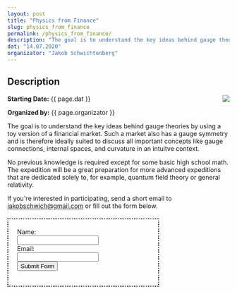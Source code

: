 ```yaml
---
layout: post
title: "Physics from Finance"
slug: physics_from_finance
permalink: /physics_from_finance/
description: "The goal is to understand the key ideas behind gauge theories by using a simple analogy."
dat: "14.07.2020"
organizator: "Jakob Schwichtenberg"
---
```


## Description

<div style="float: right;margin-left:20px;max-width:400px;">
<img src="/images/physicsfromfinance4.png"  >
</div>

**Starting Date:** {{ page.dat }}

**Organized by:** {{ page.organizator }}

The goal is to understand the key ideas behind gauge theories by using a toy version of a financial market. Such a market also has a gauge symmetry and is therefore ideally suited to discuss all important concepts like gauge connections, internal spaces, and curvature in an intuitve context.

No previous knowledge is required except for some basic high school math. The expedition will be a great preparation for more advanced expeditions that are dedicated solely to, for example, quantum field theory or general relativity.

If you're interested in participating, send a short email to [jakobschwich@gmail.com](mailto:jakobschwich@gmail.com) or fill out the form below.

<div style="border: 2px dotted #111;max-width:300px;padding:20px;margin-top:20px;">
<form action="https://formsubmit.co/jakobschwich@gmail.com" method="POST" cf-form-element>
  <label for="fname">Name:</label><br>
  <input type="text" id="name" name="name"><br>
  <label for="fname">Email:</label><br>
  <input type="email" id="email" name="email"> <br>
  <button type="submit">Submit Form</button>
</form>
</div>


